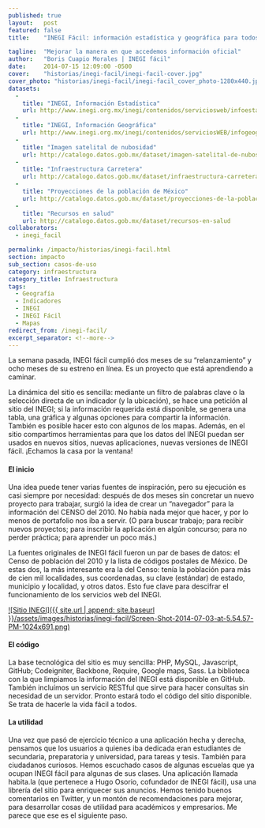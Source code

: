 ```yaml
---
published: true
layout:   post
featured: false
title:    "INEGI Fácil: información estadística y geográfica para todos"

tagline:  "Mejorar la manera en que accedemos información oficial"
author:   "Boris Cuapio Morales | INEGI fácil"
date:     2014-07-15 12:09:00 -0500
cover:    "historias/inegi-facil/inegi-facil-cover.jpg"
cover_photo: "historias/inegi-facil/inegi-facil_cover_photo-1280x440.jpg"
datasets:
  -
    title: "INEGI, Información Estadística"
    url: http://www.inegi.org.mx/inegi/contenidos/serviciosweb/infoestadistica.aspx
  -
    title: "INEGI, Información Geográfica"
    url: http://www.inegi.org.mx/inegi/contenidos/serviciosWEB/infogeografica.aspx
  -
    title: "Imagen satelital de nubosidad"
    url: http://catalogo.datos.gob.mx/dataset/imagen-satelital-de-nubosidad
  -
    title: "Infraestructura Carretera"
    url: http://catalogo.datos.gob.mx/dataset/infraestructura-carretera
  -
    title: "Proyecciones de la población de México"
    url: http://catalogo.datos.gob.mx/dataset/proyecciones-de-la-poblacion-de-mexico
  -
    title: "Recursos en salud"
    url: http://catalogo.datos.gob.mx/dataset/recursos-en-salud
collaborators:
  - inegi_facil

permalink: /impacto/historias/inegi-facil.html
section: impacto
sub_section: casos-de-uso
category: infraestructura
category_title: Infraestructura
tags:
  - Geografía
  - Indicadores
  - INEGI
  - INEGI Fácil
  - Mapas
redirect_from: /inegi-facil/
excerpt_separator: <!--more-->
---
```


La semana pasada, INEGI fácil cumplió dos meses de su “relanzamiento” y ocho meses de su estreno en línea. Es un proyecto que está aprendiendo a caminar.

<!--more-->

La dinámica del sitio es sencilla: mediante un filtro de palabras clave o la selección directa de un indicador (y la ubicación), se hace una petición al sitio del INEGI; si la información requerida está disponible, se genera una tabla, una gráfica y algunas opciones para compartir la información. También es posible hacer esto con algunos de los mapas. Además, en el sitio compartimos herramientas para que los datos del INEGI puedan ser usados en nuevos sitios, nuevas aplicaciones, nuevas versiones de INEGI fácil. ¡Echamos la casa por la ventana!

#### El inicio

Una idea puede tener varias fuentes de inspiración, pero su ejecución es casi siempre por necesidad: después de dos meses sin concretar un nuevo proyecto para trabajar, surgió la idea de crear un “navegador” para la información del CENSO del 2010. No había nada mejor que hacer, y por lo menos de portafolio nos iba a servir. (O para buscar trabajo; para recibir nuevos proyectos; para inscribir la aplicación en algún concurso; para no perder práctica; para aprender un poco más.)

La fuentes originales de INEGI fácil fueron un par de bases de datos: el Censo de población del 2010 y la lista de códigos postales de México. De estas dos, la más interesante era la del Censo: tenía la población para más de cien mil localidades, sus coordenadas, su clave (estándar) de estado, municipio y localidad, y otros datos. Esto fue clave para descifrar el funcionamiento de los servicios web del INEGI.

[![Sitio INEGI]({{ site.url | append: site.baseurl }}/assets/images/historias/inegi-facil/Screen-Shot-2014-07-03-at-5.54.57-PM-1024x691.png)](http://inegifacil.com/)

#### El código

La base tecnológica del sitio es muy sencilla: PHP, MySQL, Javascript, GitHub; Codeigniter, Backbone, Require, Google maps, Sass. La biblioteca con la que limpiamos la información del INEGI está disponible en GitHub. También incluímos un servicio RESTful que sirve para hacer consultas sin necesidad de un servidor. Pronto estará todo el código del sitio disponible. Se trata de hacerle la vida fácil a todos.

#### La utilidad

Una vez que pasó de ejercicio técnico a una aplicación hecha y derecha, pensamos que los usuarios a quienes iba dedicada eran estudiantes de secundaria, preparatoria y universidad, para tareas y tesis. También para ciudadanos curiosos.
Hemos escuchado casos de algunas escuelas que ya ocupan INEGI fácil para algunas de sus clases. Una aplicación llamada habita.la (que pertenece a Hugo Osorio, cofundador de INEGI fácil), usa una librería del sitio para enriquecer sus anuncios. Hemos tenido buenos comentarios en Twitter, y un montón de recomendaciones para mejorar, para desarrollar cosas de utilidad para académicos y empresarios. Me parece que ese es el siguiente paso.
